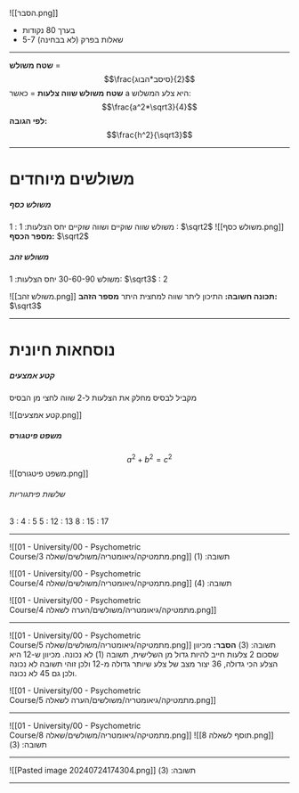 ![[הסבר.png]]
* בערך 80 נקודות
* 5-7 שאלות בפרק (לא בבחינה)
***

**שטח משולש** = $$\frac{סיסב*הבוג}{2}$$
**שטח משולש שווה צלעות** = כאשר a היא צלע המשלוש: $$\frac{a^2*\sqrt3}{4}$$
				**לפי הגובה:**  $$\frac{h^2}{\sqrt3}$$
***
# משולשים מיוחדים
##### משולש כסף
משולש שווה שוקיים ושווה שוקיים
יחס הצלעות: 1 : 1 :  $\sqrt2$
![[משולש כסף.png]]
**מספר הכסף:** $\sqrt2$
##### משולש זהב
משולש 30-60-90
יחס הצלעות: 1: $\sqrt3$ : 2

![[משולש זהב.png]]
**תכונה חשובה:** התיכון ליתר שווה למחצית היתר
**מספר הזהב:** $\sqrt3$
***
# נוסחאות חיונית
##### קטע אמצעים
מקביל לבסיס
מחלק את הצלעות ל-2
שווה לחצי מן הבסיס

![[קטע אמצעים.png]]
##### משפט פיטגורס
$$
a^2 + b^2 = c^2
$$
![[משפט פיטגורס.png]]
###### שלשות פיתגוריות
3 : 4 : 5
5 : 12 : 13
8 : 15 : 17
***
![[01 - University/00 - Psychometric Course/מתמטיקה/גיאומטריה/משולשים/שאלה 3.png]]
תשובה: (1)

![[01 - University/00 - Psychometric Course/מתמטיקה/גיאומטריה/משולשים/שאלה 4.png]]
תשובה: (4)

![[01 - University/00 - Psychometric Course/מתמטיקה/גיאומטריה/משולשים/הערה לשאלה 4.png]]
***
![[01 - University/00 - Psychometric Course/מתמטיקה/גיאומטריה/משולשים/שאלה 5.png]]
תשובה: (3)
**הסבר:** מכיוון שסכום 2 צלעות חייב להיות גדול מן השלישית, תשובה (1) לא נכונה.
מכיוון ש-12 היא הצלע הכי גדולה, 36 יצור מצב של צלע שיותר גדולה מ-12 ולכן זוהי תשובה לא נכונה ולכן גם 45 לא נכונה.

![[01 - University/00 - Psychometric Course/מתמטיקה/גיאומטריה/משולשים/הערה לשאלה 5.png]]
***
![[01 - University/00 - Psychometric Course/מתמטיקה/גיאומטריה/משולשים/שאלה 8.png]]
![[תוסף לשאלה 8.png]]
תשובה: (3)
***
![[Pasted image 20240724174304.png]]
תשובה: (3)
***
